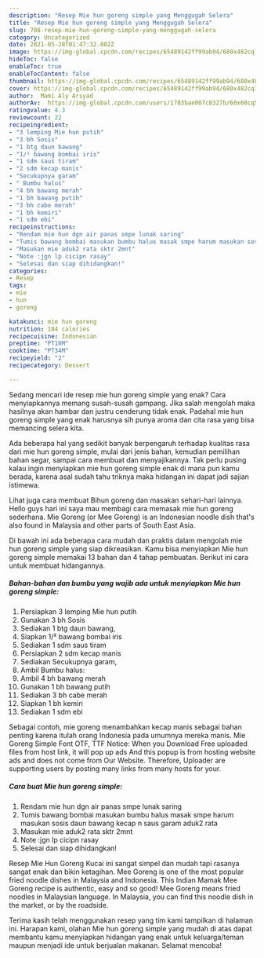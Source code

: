 ```yaml
---
description: "Resep Mie hun goreng simple yang Menggugah Selera"
title: "Resep Mie hun goreng simple yang Menggugah Selera"
slug: 708-resep-mie-hun-goreng-simple-yang-menggugah-selera
category: Uncategorized
date: 2021-05-28T01:47:32.802Z
image: https://img-global.cpcdn.com/recipes/65489142ff99ab94/680x482cq70/mie-hun-goreng-simple-foto-resep-utama.jpg
hideToc: false
enableToc: true
enableTocContent: false
thumbnail: https://img-global.cpcdn.com/recipes/65489142ff99ab94/680x482cq70/mie-hun-goreng-simple-foto-resep-utama.jpg
cover: https://img-global.cpcdn.com/recipes/65489142ff99ab94/680x482cq70/mie-hun-goreng-simple-foto-resep-utama.jpg
author:  Mami Aly Arsyad
authorAv:  https://img-global.cpcdn.com/users/1783bae007c8327b/60x60cq50/avatar.jpg
ratingvalue: 4.3
reviewcount: 22
recipeingredient:
- "3 lemping Mie hun putih"
- "3 bh Sosis"
- "1 btg daun bawang"
- "1/² bawang bombai iris"
- "1 sdm saus tiram"
- "2 sdm kecap manis"
- "Secukupnya garam"
- " Bumbu halus"
- "4 bh bawang merah"
- "1 bh bawang putih"
- "3 bh cabe merah"
- "1 bh kemiri"
- "1 sdm ebi"
recipeinstructions:
- "Rendam mie hun dgn air panas smpe lunak saring"
- "Tumis bawang bombai masukan bumbu halus masak smpe harum masukan sosis daun bawang kecap n saus garam aduk2 rata"
- "Masukan mie aduk2 rata sktr 2mnt"
- "Note :jgn lp cicipn rasay"
- "Selesai dan siap dihidangkan!"
categories:
- Resep
tags:
- mie
- hun
- goreng

katakunci: mie hun goreng 
nutrition: 184 calories
recipecuisine: Indonesian
preptime: "PT10M"
cooktime: "PT34M"
recipeyield: "2"
recipecategory: Dessert

---
```



Sedang mencari ide resep mie hun goreng simple yang enak? Cara menyiapkannya memang susah-susah gampang. Jika salah mengolah maka hasilnya akan hambar dan justru cenderung tidak enak. Padahal mie hun goreng simple yang enak harusnya sih punya aroma dan cita rasa yang bisa memancing selera kita.


Ada beberapa hal yang sedikit banyak berpengaruh terhadap kualitas rasa dari mie hun goreng simple, mulai dari jenis bahan, kemudian pemilihan bahan segar, sampai cara membuat dan menyajikannya. Tak perlu pusing kalau ingin menyiapkan mie hun goreng simple enak di mana pun kamu berada, karena asal sudah tahu triknya maka hidangan ini dapat jadi sajian istimewa.

Lihat juga cara membuat Bihun goreng dan masakan sehari-hari lainnya. Hello guys hari ini saya mau membagi cara memasak mie hun goreng sederhana. Mie Goreng (or Mee Goreng) is an Indonesian noodle dish that&#39;s also found in Malaysia and other parts of South East Asia.


Di bawah ini ada beberapa cara mudah dan praktis dalam mengolah mie hun goreng simple yang siap dikreasikan. Kamu bisa menyiapkan Mie hun goreng simple memakai 13 bahan dan 4 tahap pembuatan. Berikut ini cara untuk membuat hidangannya.

<!--inarticleads1-->

##### Bahan-bahan dan bumbu yang wajib ada untuk menyiapkan Mie hun goreng simple:

1. Persiapkan 3 lemping Mie hun putih
1. Gunakan 3 bh Sosis
1. Sediakan 1 btg daun bawang,
1. Siapkan 1/² bawang bombai iris
1. Sediakan 1 sdm saus tiram
1. Persiapkan 2 sdm kecap manis
1. Sediakan Secukupnya garam,
1. Ambil  Bumbu halus:
1. Ambil 4 bh bawang merah
1. Gunakan 1 bh bawang putih
1. Sediakan 3 bh cabe merah
1. Siapkan 1 bh kemiri
1. Sediakan 1 sdm ebi


Sebagai contoh, mie goreng menambahkan kecap manis sebagai bahan penting karena itulah orang Indonesia pada umumnya mereka manis. Mie Goreng Simple Font OTF, TTF Notice: When you Download Free uploaded files from host link, it will pop up ads And this popup is from hosting website ads and does not come from Our Website. Therefore, Uploader are supporting users by posting many links from many hosts for your. 

<!--inarticleads2-->

##### Cara buat Mie hun goreng simple:

1. Rendam mie hun dgn air panas smpe lunak saring
1. Tumis bawang bombai masukan bumbu halus masak smpe harum masukan sosis daun bawang kecap n saus garam aduk2 rata
1. Masukan mie aduk2 rata sktr 2mnt
1. Note :jgn lp cicipn rasay
1. Selesai dan siap dihidangkan!

Resep Mie Hun Goreng Kucai ini sangat simpel dan mudah tapi rasanya sangat enak dan bikin ketagihan. Mee Goreng is one of the most popular fried noodle dishes in Malaysia and Indonesia. This Indian Mamak Mee Goreng recipe is authentic, easy and so good! Mee Goreng means fried noodles in Malaysian language. In Malaysia, you can find this noodle dish in the market, or by the roadside. 

Terima kasih telah menggunakan resep yang tim kami tampilkan di halaman ini. Harapan kami, olahan Mie hun goreng simple yang mudah di atas dapat membantu kamu menyiapkan hidangan yang enak untuk keluarga/teman maupun menjadi ide untuk berjualan makanan. Selamat mencoba!
